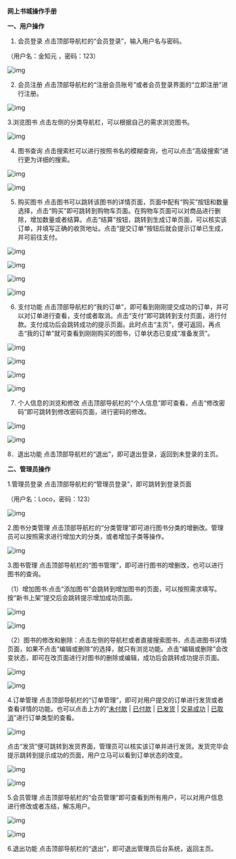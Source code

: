 **网上书城操作手册**

**一、用户操作**

1. 会员登录  点击顶部导航栏的“会员登录”，输入用户名与密码。

（用户名：金知元 ，密码：123）

![img](file:///C:/Users/13484/AppData/Local/Temp/msohtmlclip1/01/clip_image002.jpg)

 

2. 会员注册 点击顶部导航栏的“注册会员账号”或者会员登录界面的“立即注册”进行注册。

![img](file:///C:/Users/13484/AppData/Local/Temp/msohtmlclip1/01/clip_image004.jpg)

3.浏览图书 点击左侧的分类导航栏，可以根据自己的需求浏览图书。

![img](file:///C:/Users/13484/AppData/Local/Temp/msohtmlclip1/01/clip_image006.jpg)

 

4. 图书查询 点击搜索栏可以进行按照书名的模糊查询，也可以点击“高级搜索”进行更为详细的搜索。

![img](file:///C:/Users/13484/AppData/Local/Temp/msohtmlclip1/01/clip_image008.jpg)

![img](file:///C:/Users/13484/AppData/Local/Temp/msohtmlclip1/01/clip_image010.jpg)

5. 购买图书 点击图书可以跳转该图书的详情页面，页面中配有“购买”按钮和数量选择，点击“购买”即可跳转到购物车页面。在购物车页面可以对商品进行删除，增加数量或者结算。点击“结算”按钮，跳转到生成订单页面，可以核实该订单，并填写正确的收货地址。点击“提交订单”按钮后就会提示订单已生成，并可前往支付。

![img](file:///C:/Users/13484/AppData/Local/Temp/msohtmlclip1/01/clip_image012.jpg)

![img](file:///C:/Users/13484/AppData/Local/Temp/msohtmlclip1/01/clip_image014.jpg)

![img](file:///C:/Users/13484/AppData/Local/Temp/msohtmlclip1/01/clip_image016.jpg)

![img](file:///C:/Users/13484/AppData/Local/Temp/msohtmlclip1/01/clip_image018.jpg)

6. 支付功能 点击顶部导航栏的“我的订单”，即可看到刚刚提交成功的订单，并可以对订单进行查看，支付或者取消。点击“支付”即可跳转到支付页面，进行付款。支付成功后会跳转成功的提示页面。此时点击“主页”，便可返回，再点击“我的订单”就可查看到刚刚购买的图书，订单状态已变成“准备发货”。

![img](file:///C:/Users/13484/AppData/Local/Temp/msohtmlclip1/01/clip_image020.jpg)

 

![img](file:///C:/Users/13484/AppData/Local/Temp/msohtmlclip1/01/clip_image022.jpg)

 

![img](file:///C:/Users/13484/AppData/Local/Temp/msohtmlclip1/01/clip_image024.jpg)

 

![img](file:///C:/Users/13484/AppData/Local/Temp/msohtmlclip1/01/clip_image026.jpg)

 

 

7. 个人信息的浏览和修改 点击顶部导航栏的“个人信息”即可查看，点击“修改密码”即可跳转到修改密码页面，进行密码的修改。

![img](file:///C:/Users/13484/AppData/Local/Temp/msohtmlclip1/01/clip_image028.jpg)

![img](file:///C:/Users/13484/AppData/Local/Temp/msohtmlclip1/01/clip_image030.jpg)

8．退出功能 点击顶部导航栏的“退出”，即可退出登录，返回到未登录的主页。

 

 

 

**二、管理员操作**

1.管理员登录 点击顶部导航栏的“管理员登录”，即可跳转到登录页面

（用户名：Loco，密码：123）

![img](file:///C:/Users/13484/AppData/Local/Temp/msohtmlclip1/01/clip_image032.jpg)

 

2.图书分类管理 点击顶部导航栏的“分类管理”即可进行图书分类的增删改。管理员可以按照需求进行增加大的分类，或者增加子类等操作。

![img](file:///C:/Users/13484/AppData/Local/Temp/msohtmlclip1/01/clip_image034.jpg)

3.图书管理 点击顶部导航栏的“图书管理”，即可进行图书的增删改，也可以进行图书的查询。

 （1）增加图书:点击“添加图书”会跳转到增加图书的页面，可以按照需求填写。按“新书上架”提交后会跳转提示增加成功页面。

![img](file:///C:/Users/13484/AppData/Local/Temp/msohtmlclip1/01/clip_image036.jpg)

![img](file:///C:/Users/13484/AppData/Local/Temp/msohtmlclip1/01/clip_image038.jpg)

（2）图书的修改和删除：点击左侧的导航栏或者直接搜索图书，点击进图书详情页面，如果不点击“编辑或删除”的选择，就只有浏览功能。点击“编辑或删除”会改变状态，即可在改页面进行对图书的删除或编辑，成功后会跳转成功提示页面。

![img](file:///C:/Users/13484/AppData/Local/Temp/msohtmlclip1/01/clip_image040.jpg)

![img](file:///C:/Users/13484/AppData/Local/Temp/msohtmlclip1/01/clip_image042.jpg)

 

4.订单管理 点击顶部导航栏的“订单管理”，即可对用户提交的订单进行发货或者查看详情的功能。也可以点击上方的“[未付款](http://localhost:8080/Ebook/AdminOrderServlet?method=findByStatus&status=1) | [已付款](http://localhost:8080/Ebook/AdminOrderServlet?method=findByStatus&status=2) | [已发货](http://localhost:8080/Ebook/AdminOrderServlet?method=findByStatus&status=3) | [交易成功](http://localhost:8080/Ebook/AdminOrderServlet?method=findByStatus&status=4) | [已取消](http://localhost:8080/Ebook/AdminOrderServlet?method=findByStatus&status=5)”进行订单类型的查看。

![img](file:///C:/Users/13484/AppData/Local/Temp/msohtmlclip1/01/clip_image044.jpg)

点击“发货”便可跳转到发货界面，管理员可以核实该订单并进行发货。发货完毕会提示跳转到提示成功的页面，用户立马可以看到订单状态的改变。

![img](file:///C:/Users/13484/AppData/Local/Temp/msohtmlclip1/01/clip_image046.jpg)

![img](file:///C:/Users/13484/AppData/Local/Temp/msohtmlclip1/01/clip_image047.png)

5.会员管理 点击顶部导航栏的“会员管理”即可查看到所有用户，可以对用户信息进行修改或者冻结，解冻用户。

![img](file:///C:/Users/13484/AppData/Local/Temp/msohtmlclip1/01/clip_image049.jpg)

![img](file:///C:/Users/13484/AppData/Local/Temp/msohtmlclip1/01/clip_image050.png)

6.退出功能 点击顶部导航栏的“退出”，即可退出管理员后台系统，返回主页。